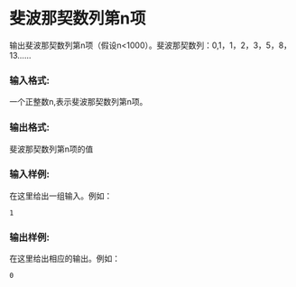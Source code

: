 # 斐波那契数列第n项
输出斐波那契数列第n项（假设n<1000）。斐波那契数列：0,1，1，2，3，5，8，13……

### 输入格式:
一个正整数n,表示斐波那契数列第n项。

### 输出格式:
斐波那契数列第n项的值

### 输入样例:
在这里给出一组输入。例如：
```
1
```
### 输出样例:
在这里给出相应的输出。例如：
```
0
```